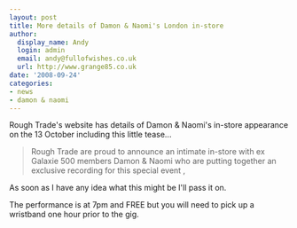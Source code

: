 ```yaml
---
layout: post
title: More details of Damon & Naomi's London in-store
author:
  display_name: Andy
  login: admin
  email: andy@fullofwishes.co.uk
  url: http://www.grange85.co.uk
date: '2008-09-24'
categories:
- news
- damon & naomi
---
```

<p>Rough Trade's website has details of Damon & Naomi's in-store appearance on the 13 October including this little tease...</p>
<blockquote><p>Rough Trade are proud to announce an intimate in-store with ex Galaxie 500 members Damon & Naomi who are putting together an exclusive recording for this special event ,</p></blockquote>
<p>As soon as I have any idea what this might be I'll pass it on.</p>
<p>The performance is at 7pm and FREE but you will need to pick up a wristband one hour prior to the gig.</p>
